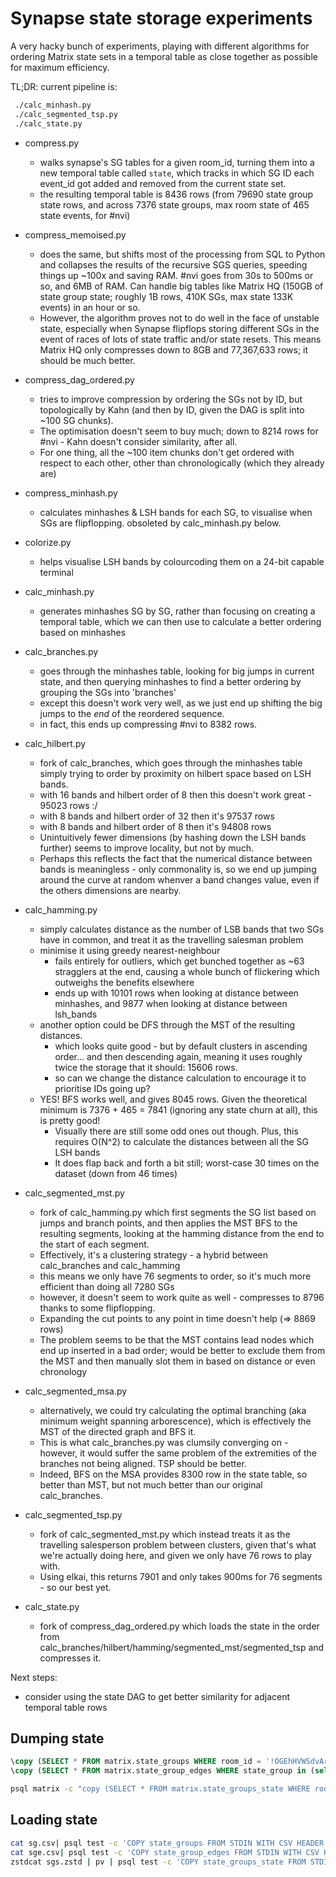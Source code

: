 # Synapse state storage experiments

A very hacky bunch of experiments, playing with different algorithms for ordering Matrix state sets
in a temporal table as close together as possible for maximum efficiency.

TL;DR: current pipeline is:
```bash
 ./calc_minhash.py
 ./calc_segmented_tsp.py
 ./calc_state.py
 ```

* compress.py
  * walks synapse's SG tables for a given room_id, turning them into a new temporal table called `state`, which tracks in which SG ID each event_id got added and removed from the current state set.
  * the resulting temporal table is 8436 rows (from 79690 state group state rows, and across 7376 state groups, max room state of 465 state events, for #nvi)
* compress_memoised.py
  * does the same, but shifts most of the processing from SQL to Python and collapses the results of the recursive SGS queries, speeding things up ~100x and saving RAM.  #nvi goes from 30s to 500ms or so, and 6MB of RAM.  Can handle big tables like Matrix HQ (150GB of state group state; roughly 1B rows, 410K SGs, max state 133K events) in an hour or so.
  * However, the algorithm proves not to do well in the face of unstable state, especially when Synapse flipflops storing different SGs in the event of races of lots of state traffic and/or state resets.  This means Matrix HQ only compresses down to 8GB and 77,367,633 rows; it should be much better.
* compress_dag_ordered.py
  * tries to improve compression by ordering the SGs not by ID, but topologically by Kahn (and then by ID, given the DAG is split into ~100 SG chunks).
  * The optimisation doesn't seem to buy much; down to 8214 rows for #nvi - Kahn doesn't consider similarity, after all.
  * For one thing, all the ~100 item chunks don't get ordered with respect to each other, other than chronologically (which they already are)
* compress_minhash.py
  * calculates minhashes & LSH bands for each SG, to visualise when SGs are flipflopping. obsoleted by calc_minhash.py below.
* colorize.py
  * helps visualise LSH bands by colourcoding them on a 24-bit capable terminal

* calc_minhash.py
  * generates minhashes SG by SG, rather than focusing on creating a temporal table, which we can then use to calculate a better ordering based on minhashes
* calc_branches.py
  * goes through the minhashes table, looking for big jumps in current state, and then querying minhashes to find a better ordering by grouping the SGs into 'branches'
  * except this doesn't work very well, as we just end up shifting the big jumps to the *end* of the reordered sequence.
  * in fact, this ends up compressing #nvi to 8382 rows.
* calc_hilbert.py
  * fork of calc_branches, which goes through the minhashes table simply trying to order by proximity on hilbert space based on LSH bands.
  * with 16 bands and hilbert order of 8 then this doesn't work great - 95023 rows :/
  * with 8 bands and hilbert order of 32 then it's 97537 rows
  * with 8 bands and hilbert order of 8 then it's 94808 rows
  * Unintuitively fewer dimensions (by hashing down the LSH bands further) seems to improve locality, but not by much.
  * Perhaps this reflects the fact that the numerical distance between bands is meaningless - only commonality is, so we end up jumping around the curve at random whenver a band changes value, even if the others dimensions are nearby.
* calc_hamming.py
  * simply calculates distance as the number of LSB bands that two SGs have in common, and treat it as the travelling salesman problem
  * minimise it using greedy nearest-neighbour
    * fails entirely for outliers, which get bunched together as ~63 stragglers at the end, causing a whole bunch of flickering which outweighs the benefits elsewhere
    * ends up with 10101 rows when looking at distance between minhashes, and 9877 when looking at distance between lsh_bands
  * another option could be DFS through the MST of the resulting distances.
    * which looks quite good - but by default clusters in ascending order... and then descending again, meaning it uses roughly twice the storage that it should: 15606 rows.
    * so can we change the distance calculation to encourage it to prioritise IDs going up?
  * YES! BFS works well, and gives 8045 rows. Given the theoretical minimum is 7376 + 465 = 7841 (ignoring any state churn at all), this is pretty good!
    * Visually there are still some odd ones out though. Plus, this requires O(N^2) to calculate the distances between all the SG LSH bands
    * It does flap back and forth a bit still; worst-case 30 times on the dataset (down from 46 times)
* calc_segmented_mst.py
  * fork of calc_hamming.py which first segments the SG list based on jumps and branch points, and then applies the MST BFS to the resulting segments, looking at the hamming distance from the end to the start of each segment.
  * Effectively, it's a clustering strategy - a hybrid between calc_branches and calc_hamming
  * this means we only have 76 segments to order, so it's much more efficient than doing all 7280 SGs
  * however, it doesn't seem to work quite as well - compresses to 8796 thanks to some flipflopping.
  * Expanding the cut points to any point in time doesn't help (=> 8869 rows)
  * The problem seems to be that the MST contains lead nodes which end up inserted in a bad order; would be better to exclude them from the MST and then manually slot them in based on distance or even chronology
* calc_segmented_msa.py
  * alternatively, we could try calculating the optimal branching (aka minimum weight spanning arborescence), which is effectively the MST of the directed graph and BFS it.
  * This is what calc_branches.py was clumsily converging on - however, it would suffer the same problem of the extremities of the branches not being aligned. TSP should be better.
  * Indeed, BFS on the MSA provides 8300 row in the state table, so better than MST, but not much better than our original calc_branches.
* calc_segmented_tsp.py
  * fork of calc_segmented_mst.py which instead treats it as the travelling salesperson problem between clusters, given that's what we're actually doing here, and given we only have 76 rows to play with.
  * Using elkai, this returns 7901 and only takes 900ms for 76 segments - so our best yet.
* calc_state.py
  * fork of compress_dag_ordered.py which loads the state in the order from calc_branches/hilbert/hamming/segmented_mst/segmented_tsp and compresses it.

Next steps:
 * consider using the state DAG to get better similarity for adjacent temporal table rows

## Dumping state

```sql
\copy (SELECT * FROM matrix.state_groups WHERE room_id = '!OGEhHVWSdvArJzumhm:matrix.org') TO 'sg.csv' WITH CSV HEADER;
\copy (SELECT * FROM matrix.state_group_edges WHERE state_group in (select id from matrix.state_groups where room_id = '!OGEhHVWSdvArJzumhm:matrix.org')) TO 'sge.csv' WITH CSV HEADER;
```
```bash
psql matrix -c "copy (SELECT * FROM matrix.state_groups_state WHERE room_id = '!OGEhHVWSdvArJzumhm:matrix.org') TO stdout WITH CSV HEADER;" | pv | zstd -T0 --long=27 -19 > sgs.zstd
```

## Loading state

```bash
cat sg.csv| psql test -c 'COPY state_groups FROM STDIN WITH CSV HEADER'
cat sge.csv| psql test -c 'COPY state_group_edges FROM STDIN WITH CSV HEADER'
zstdcat sgs.zstd | pv | psql test -c 'COPY state_groups_state FROM STDIN WITH CSV HEADER'
```